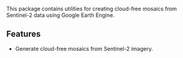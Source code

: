 This package contains utilities for creating cloud-free mosaics from Sentinel-2 data using Google Earth Engine.

## Features
- Generate cloud-free mosaics from Sentinel-2 imagery.